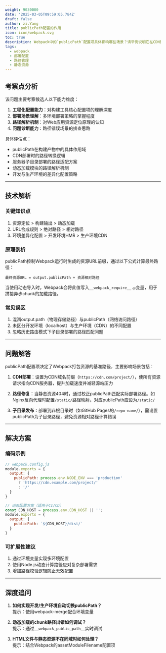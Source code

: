 ```yaml
---
weight: 9030000
date: '2025-03-05T09:59:05.784Z'
draft: false
author: zi.Yang
title: publicPath配置的作用
icon: icon/webpack.svg
toc: true
description: Webpack中的`publicPath`配置项具体影响哪些场景？请举例说明它在CDN部署、资源加载路径修复或子目录发布时的关键作用。
tags:
  - webpack
  - 部署配置
  - 路径管理
  - 静态资源
---
```


## 考察点分析

该问题主要考察候选人以下能力维度：

1. **工程化配置能力**：对构建工具核心配置项的理解深度
2. **部署场景理解**：多环境部署策略的掌握程度
3. **路径解析机制**：对Web应用资源定位原理的认知
4. **问题诊断能力**：路径错误场景的排查思路

具体评估点：

- publicPath在构建产物中的具体作用域
- CDN部署时的路径转换逻辑
- 服务器子目录部署的路径适配方案
- 动态加载模块的路径解析机制
- 开发与生产环境的差异化配置策略

---

## 技术解析

### 关键知识点

1. 资源定位 > 构建输出 > 动态加载
2. URL合成规则 > 绝对路径 > 相对路径
3. 环境差异化配置 > 开发环境HMR > 生产环境CDN

### 原理剖析

publicPath控制Webpack运行时生成的资源URL前缀，通过以下公式计算最终路径：

```
最终资源URL = output.publicPath + 资源相对路径
```

当使用动态导入时，Webpack会将此值写入`__webpack_require__.p`变量，用于拼接异步chunk的加载路径。

### 常见误区

1. 混淆output.path（物理存储路径）与publicPath（网络访问路径）
2. 未区分开发环境（localhost）与生产环境（CDN）的不同配置
3. 忽略历史路由模式下子目录部署的路径匹配问题

---

## 问题解答

publicPath配置项决定了Webpack打包资源的基准路径，主要影响场景包括：

1. **CDN部署**：设置为CDN域名前缀（`https://cdn.com/project/`），使所有资源请求指向CDN服务器，提升加载速度并减轻源站压力

2. **路径修复**：当静态资源404时，通过校正publicPath匹配实际部署路径。如Nginx反向代理时配置`/static/`路径映射，对应publicPath应设为`/static/`

3. **子目录发布**：部署到非根目录时（如GitHub Pages的`/repo-name/`），需设置publicPath为子目录路径，避免资源相对路径计算错误

---

## 解决方案

### 编码示例

```javascript
// webpack.config.js
module.exports = {
  output: {
    publicPath: process.env.NODE_ENV === 'production' 
      ? 'https://cdn.example.com/project/' 
      : '/'
  }
}

// 动态配置方案（适用于CI/CD）
const CDN_HOST = process.env.CDN_HOST || '';
module.exports = {
  output: {
    publicPath: `${CDN_HOST}/dist/`
  }
}
```

### 可扩展性建议

1. 通过环境变量实现多环境配置
2. 使用Node.js动态计算路径应对复杂部署需求
3. 增加路径校验逻辑防止无效配置

---

## 深度追问

1. **如何实现开发/生产环境自动切换publicPath？**  
提示：使用webpack-merge配合环境变量

2. **动态加载的chunk路径出错如何调试？**  
提示：通过`__webpack_public_path__`实时调试

3. **HTML文件与静态资源不在同域时如何处理？**  
提示：结合Webpack的assetModuleFilename配置项
